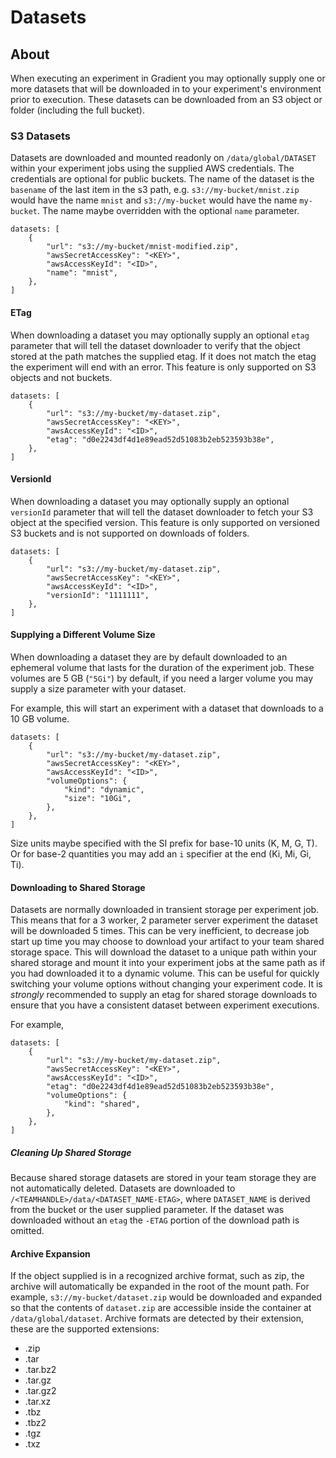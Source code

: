 # Datasets

## About

When executing an experiment in Gradient you may optionally supply one or more datasets that will be downloaded in to your experiment's environment prior to execution.
These datasets can be downloaded from an S3 object or folder (including the full bucket).

### S3 Datasets

Datasets are downloaded and mounted readonly on `/data/global/DATASET` within your experiment jobs using the supplied AWS credentials.
The credentials are optional for public buckets.
The name of the dataset is the `basename` of the last item in the s3 path, e.g. `s3://my-bucket/mnist.zip` would have the name `mnist` and `s3://my-bucket` would have the name `my-bucket`.
The name maybe overridden with the optional `name` parameter.

```
datasets: [
    {
        "url": "s3://my-bucket/mnist-modified.zip",
        "awsSecretAccessKey": "<KEY>",
        "awsAccessKeyId": "<ID>",
        "name": "mnist",
    },
]
```

#### ETag

When downloading a dataset you may optionally supply an optional `etag` parameter that will tell the dataset downloader to verify that the object stored at the path matches the supplied etag.
If it does not match the etag the experiment will end with an error.
This feature is only supported on S3 objects and not buckets.

```
datasets: [
    {
        "url": "s3://my-bucket/my-dataset.zip",
        "awsSecretAccessKey": "<KEY>",
        "awsAccessKeyId": "<ID>",
        "etag": "d0e2243df4d1e89ead52d51083b2eb523593b38e",
    },
]
```

#### VersionId

When downloading a dataset you may optionally supply an optional `versionId` parameter that will tell the dataset downloader to fetch your S3 object at the specified version.
This feature is only supported on versioned S3 buckets and is not supported on downloads of folders.

```
datasets: [
    {
        "url": "s3://my-bucket/my-dataset.zip",
        "awsSecretAccessKey": "<KEY>",
        "awsAccessKeyId": "<ID>",
        "versionId": "1111111",
    },
]
```

#### Supplying a Different Volume Size

When downloading a dataset they are by default downloaded to an ephemeral volume that lasts for the duration of the experiment job.
These volumes are 5 GB (`"5Gi"`) by default, if you need a larger volume you may supply a size parameter with your dataset.

For example, this will start an experiment with a dataset that downloads to a 10 GB volume.

```
datasets: [
    {
        "url": "s3://my-bucket/my-dataset.zip",
        "awsSecretAccessKey": "<KEY>",
        "awsAccessKeyId": "<ID>",
        "volumeOptions": {
            "kind": "dynamic",
            "size": "10Gi",
        },
    },
]
```

Size units maybe specified with the SI prefix for base-10 units (K, M, G, T).
Or for base-2 quantities you may add an `i` specifier at the end (Ki, Mi, Gi, Ti).

#### Downloading to Shared Storage

Datasets are normally downloaded in transient storage per experiment job.
This means that for a 3 worker, 2 parameter server experiment the dataset will be downloaded 5 times.
This can be very inefficient, to decrease job start up time you may choose to download your artifact to your team shared storage space.
This will download the dataset to a unique path within your shared storage and mount it into your experiment jobs at the same path as if you had downloaded it to a dynamic volume.
This can be useful for quickly switching your volume options without changing your experiment code.
It is *strongly* recommended to supply an etag for shared storage downloads to ensure that you have a consistent dataset between experiment executions.

For example,

```
datasets: [
    {
        "url": "s3://my-bucket/my-dataset.zip",
        "awsSecretAccessKey": "<KEY>",
        "awsAccessKeyId": "<ID>",
        "etag": "d0e2243df4d1e89ead52d51083b2eb523593b38e",
        "volumeOptions": {
            "kind": "shared",
        },
    },
]
```

##### Cleaning Up Shared Storage

Because shared storage datasets are stored in your team storage they are not automatically deleted.
Datasets are downloaded to `/<TEAMHANDLE>/data/<DATASET_NAME-ETAG>`, where `DATASET_NAME` is derived from the bucket or the user supplied parameter.
If the dataset was downloaded without an `etag` the `-ETAG` portion of the download path is omitted.

#### Archive Expansion

If the object supplied is in a recognized archive format, such as zip, the archive will automatically be expanded in the root of the mount path.
For example, `s3://my-bucket/dataset.zip` would be downloaded and expanded so that the contents of `dataset.zip` are accessible inside the container at `/data/global/dataset`.
Archive formats are detected by their extension, these are the supported extensions:
* .zip
* .tar
* .tar.bz2
* .tar.gz
* .tar.gz2
* .tar.xz
* .tbz
* .tbz2
* .tgz
* .txz